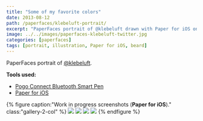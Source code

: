 ```yaml
---
title: "Some of my favorite colors"
date: 2013-08-12
path: /paperfaces/klebeluft-portrait/
excerpt: "PaperFaces portrait of @klebeluft drawn with Paper for iOS on an iPad."
image: ../../images/paperfaces-klebeluft-twitter.jpg
categories: [paperfaces]
tags: [portrait, illustration, Paper for iOS, beard]
---
```


PaperFaces portrait of [@klebeluft](https://twitter.com/klebeluft).

**Tools used:**

- [Pogo Connect Bluetooth Smart Pen](https://www.amazon.com/gp/product/B009K448L4/ref=as_li_ss_tl?ie=UTF8&camp=1789&creative=390957&creativeASIN=B009K448L4&linkCode=as2&tag=mademist-20)
- [Paper for iOS](https://paper.bywetransfer.com/)

{% figure caption:"Work in progress screenshots (**Paper for iOS**)." class:"gallery-2-col" %}
[![](../../images/paperfaces-klebeluft-process-1-600.jpg)](../../images/paperfaces-klebeluft-process-1-lg.jpg)
[![](../../images/paperfaces-klebeluft-process-2-600.jpg)](../../images/paperfaces-klebeluft-process-2-lg.jpg)
[![](../../images/paperfaces-klebeluft-process-3-600.jpg)](../../images/paperfaces-klebeluft-process-3-lg.jpg)
[![](../../images/paperfaces-klebeluft-process-4-600.jpg)](../../images/paperfaces-klebeluft-process-4-lg.jpg)
{% endfigure %}
